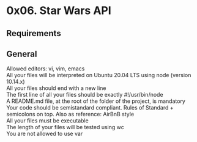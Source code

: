 # 0x06. Star Wars API   
## Requirements
## General                
Allowed editors: vi, vim, emacs              
All your files will be interpreted on Ubuntu 20.04 LTS using node (version 10.14.x)       
All your files should end with a new line                                           
The first line of all your files should be exactly #!/usr/bin/node                
A README.md file, at the root of the folder of the project, is mandatory           
Your code should be semistandard compliant. Rules of Standard + semicolons on top. Also as reference: AirBnB style     
All your files must be executable                                                                                     
The length of your files will be tested using wc                 
You are not allowed to use var                  
